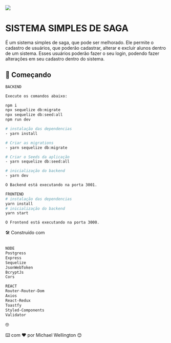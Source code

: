 ![](git/api-image.gif)

# SISTEMA SIMPLES DE SAGA
É um sistema simples de saga, que pode ser melhorado. Ele permite o cadastro de usuários, que poderão cadastrar, alterar e excluir alunos dentro de um sistema. Esses usuários poderão fazer o seu login, podendo fazer alterações em seu cadastro dentro do sistema.  


## 🚀 Começando

```sh
BACKEND

Execute os comandos abaixo:

npm i
npx sequelize db:migrate
npx sequelize db:seed:all
npm run dev

# instalação das dependencias 
- yarn install

# Criar as migrations
- yarn sequelize db:migrate

# Criar o Seeds da aplicação
- yarn sequelize db:seed:all

# inicialização do backend
- yarn dev

O Backend está executando na porta 3001.

FRONTEND
# instalação das dependencias 
yarn install
# inicialização do backend
yarn start

O Frontend está executando na porta 3000.
```

🛠️ Construído com
```sh

NODE
Postgress
Express
Sequelize
JsonWebToken
BcryptJs
Cors

REACT
Router-Router-Dom
Axios
React-Redux
Toastfy
Styled-Components
Validator
```

🤓

⌨️ com ❤️ por Michael Wellington 😊